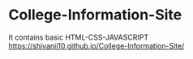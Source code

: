 # College-Information-Site
It contains basic HTML-CSS-JAVASCRIPT
https://shivanii10.github.io/College-Information-Site/
